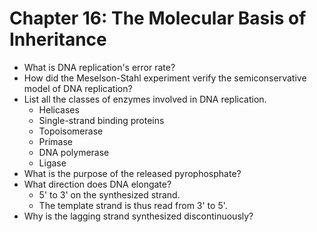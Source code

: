 # Chapter 16: The Molecular Basis of Inheritance

- What is DNA replication's error rate?
- How did the Meselson-Stahl experiment verify the semiconservative model of DNA replication?
- List all the classes of enzymes involved in DNA replication.
  - Helicases
  - Single-strand binding proteins
  - Topoisomerase
  - Primase
  - DNA polymerase
  - Ligase
- What is the purpose of the released pyrophosphate?
- What direction does DNA elongate?
  - 5' to 3' on the synthesized strand.
  - The template strand is thus read from 3' to 5'.
- Why is the lagging strand synthesized discontinuously?
